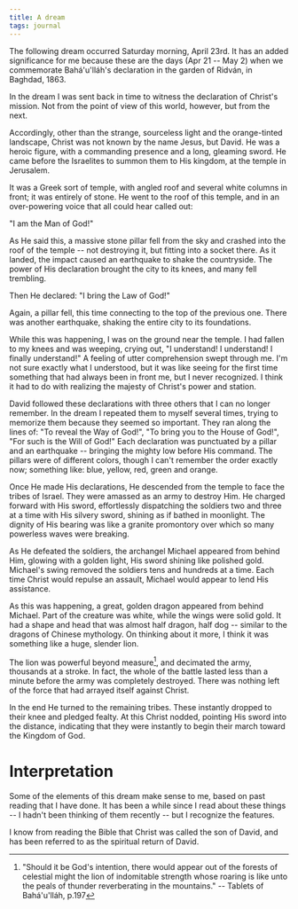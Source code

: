 ```yaml
---
title: A dream
tags: journal
---
```


The following dream occurred Saturday morning, April 23rd.  It has an
added significance for me because these are the days (Apr 21 -- May 2)
when we commemorate Bahá'u'lláh's declaration in the garden of Ridván,
in Baghdad, 1863.

In the dream I was sent back in time to witness the declaration of
Christ's mission.  Not from the point of view of this world, however,
but from the next.

Accordingly, other than the strange, sourceless light and the
orange-tinted landscape, Christ was not known by the name Jesus, but
David.  He was a heroic figure, with a commanding presence and a long,
gleaming sword.  He came before the Israelites to summon them to His
kingdom, at the temple in Jerusalem.

It was a Greek sort of temple, with angled roof and several white
columns in front; it was entirely of stone.  He went to the roof of this
temple, and in an over-powering voice that all could hear called out:

"I am the Man of God!"

As He said this, a massive stone pillar fell from the sky and crashed
into the roof of the temple -- not destroying it, but fitting into a
socket there.  As it landed, the impact caused an earthquake to shake
the countryside.  The power of His declaration brought the city to its
knees, and many fell trembling.

Then He declared: "I bring the Law of God!"

Again, a pillar fell, this time connecting to the top of the previous
one.  There was another earthquake, shaking the entire city to its
foundations.

While this was happening, I was on the ground near the temple.  I had
fallen to my knees and was weeping, crying out, "I understand!  I
understand!  I finally understand!"  A feeling of utter comprehension
swept through me.  I'm not sure exactly what I understood, but it was
like seeing for the first time something that had always been in front
me, but I never recognized.  I think it had to do with realizing the
majesty of Christ's power and station.

David followed these declarations with three others that I can no longer
remember.  In the dream I repeated them to myself several times, trying
to memorize them because they seemed so important.  They ran along the
lines of: "To reveal the Way of God!", "To bring you to the House of
God!", "For such is the Will of God!"  Each declaration was punctuated
by a pillar and an earthquake -- bringing the mighty low before His
command.  The pillars were of different colors, though I can't remember
the order exactly now; something like: blue, yellow, red, green and
orange.

Once He made His declarations, He descended from the temple to face the
tribes of Israel.  They were amassed as an army to destroy Him.  He
charged forward with His sword, effortlessly dispatching the soldiers
two and three at a time with His silvery sword, shining as if bathed in
moonlight.  The dignity of His bearing was like a granite promontory
over which so many powerless waves were breaking.

As He defeated the soldiers, the archangel Michael appeared from behind
Him, glowing with a golden light, His sword shining like polished gold.
Michael's swing removed the soldiers tens and hundreds at a time.  Each
time Christ would repulse an assault, Michael would appear to lend His
assistance.

As this was happening, a great, golden dragon appeared from behind
Michael.  Part of the creature was white, while the wings were solid
gold.  It had a shape and head that was almost half dragon, half dog --
similar to the dragons of Chinese mythology.  On thinking about it more,
I think it was something like a huge, slender lion.

The lion was powerful beyond measure[^1], and decimated the army,
thousands at a stroke.  In fact, the whole of the battle lasted less
than a minute before the army was completely destroyed.  There was
nothing left of the force that had arrayed itself against Christ.

In the end He turned to the remaining tribes.  These instantly dropped
to their knee and pledged fealty.  At this Christ nodded, pointing His
sword into the distance, indicating that they were instantly to begin
their march toward the Kingdom of God.

# Interpretation

Some of the elements of this dream make sense to me, based on past
reading that I have done.  It has been a while since I read about these
things -- I hadn't been thinking of them recently -- but I recognize the
features.

I know from reading the Bible that Christ was called the son of David,
and has been referred to as the spiritual return of David.

[^1]:  "Should it be God's intention, there would appear out of the forests
of celestial might the lion of indomitable strength whose roaring is
like unto the peals of thunder reverberating in the mountains." --
Tablets of Bahá'u'lláh, p.197



